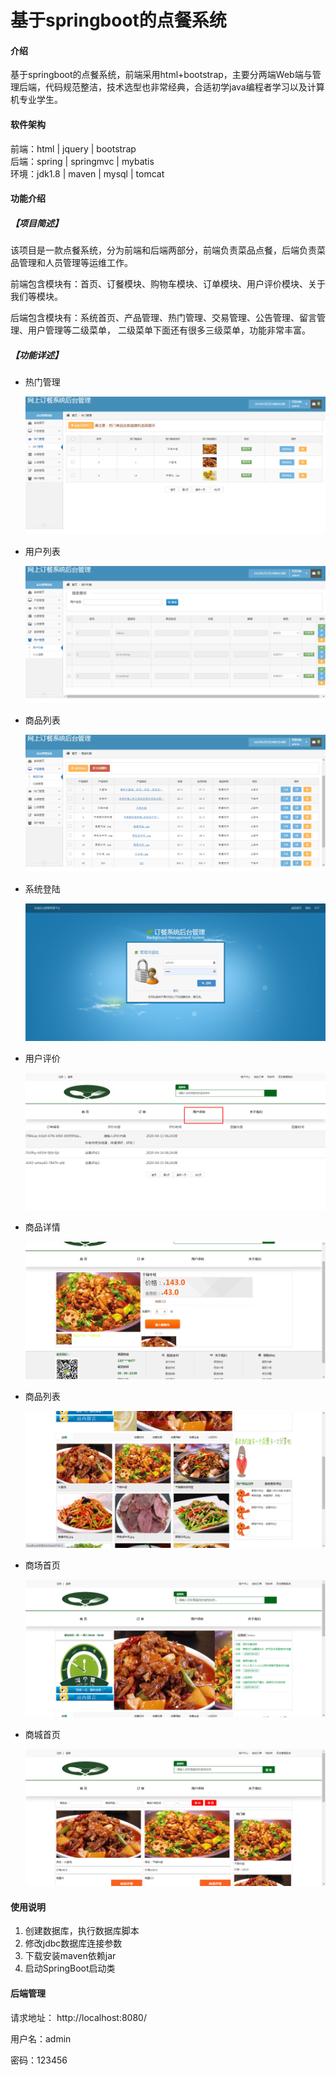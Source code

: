 # 基于springboot的点餐系统

#### 介绍
基于springboot的点餐系统，前端采用html+bootstrap，主要分两端Web端与管理后端，代码规范整洁，技术选型也非常经典，合适初学java编程者学习以及计算机专业学生。


#### 软件架构
前端：html | jquery | bootstrap  
后端：spring | springmvc | mybatis  
环境：jdk1.8 | maven | mysql | tomcat      

#### 功能介绍

##### 【项目简述】

该项目是一款点餐系统，分为前端和后端两部分，前端负责菜品点餐，后端负责菜品管理和人员管理等运维工作。  

前端包含模块有：首页、订餐模块、购物车模块、订单模块、用户评价模块、关于我们等模块。  

后端包含模块有：系统首页、产品管理、热门管理、交易管理、公告管理、留言管理、用户管理等二级菜单，
二级菜单下面还有很多三级菜单，功能非常丰富。  




##### 【功能详述】 

- 热门管理

    ![输入图片说明](images/image8.png)

- 用户列表

    ![输入图片说明](images/image9.png)

- 商品列表

    ![输入图片说明](images/image7.png)

- 系统登陆

    ![输入图片说明](images/image6.png)

- 用户评价

    ![输入图片说明](images/image4.png)

- 商品详情

    ![输入图片说明](images/image5.png)

- 商品列表

    ![输入图片说明](images/image1.png)

- 商场首页

    ![输入图片说明](images/image2.png)

- 商城首页

    ![输入图片说明](images/image3.png)

#### 使用说明
1. 创建数据库，执行数据库脚本  
2. 修改jdbc数据库连接参数  
3. 下载安装maven依赖jar  
4. 启动SpringBoot启动类  

#### 后端管理

请求地址： http://localhost:8080/

用户名：admin

密码：123456   